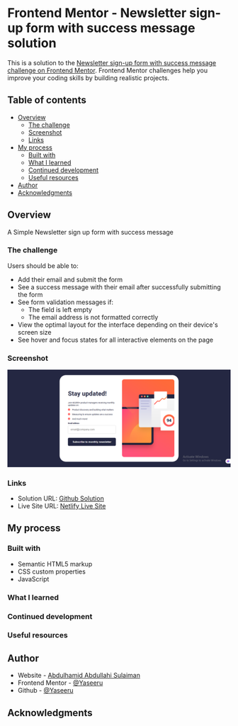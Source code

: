 # Frontend Mentor - Newsletter sign-up form with success message solution

This is a solution to the [Newsletter sign-up form with success message challenge on Frontend Mentor](https://www.frontendmentor.io/challenges/newsletter-signup-form-with-success-message-3FC1AZbNrv). Frontend Mentor challenges help you improve your coding skills by building realistic projects. 

## Table of contents

- [Overview](#overview)
  - [The challenge](#the-challenge)
  - [Screenshot](#screenshot)
  - [Links](#links)
- [My process](#my-process)
  - [Built with](#built-with)
  - [What I learned](#what-i-learned)
  - [Continued development](#continued-development)
  - [Useful resources](#useful-resources)
- [Author](#author)
- [Acknowledgments](#acknowledgments)


## Overview
A Simple Newsletter sign up form with success message

### The challenge

Users should be able to:

- Add their email and submit the form
- See a success message with their email after successfully submitting the form
- See form validation messages if:
  - The field is left empty
  - The email address is not formatted correctly
- View the optimal layout for the interface depending on their device's screen size
- See hover and focus states for all interactive elements on the page

### Screenshot

![](./screenshot.png)


### Links

- Solution URL: [Github Solution](https://github.com/Yaseeru/newsletter-sign-up-form)
- Live Site URL: [Netlify Live Site](https://newsletter-signupform1.netlify.app)

## My process

### Built with

- Semantic HTML5 markup
- CSS custom properties
- JavaScript



### What I learned



### Continued development



### Useful resources



## Author

- Website - [Abdulhamid Abdullahi Sulaiman](https://abdulhamidsportfolio.netlify.app)
- Frontend Mentor - [@Yaseeru](https://www.frontendmentor.io/profile/Yaseeru)
- Github - [@Yaseeru](https://www.github.com/Yaseeru)


## Acknowledgments
